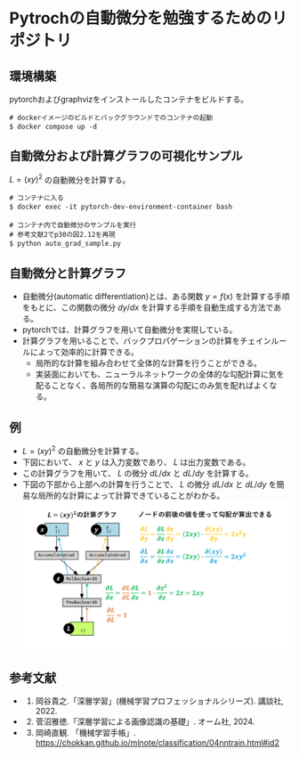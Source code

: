 # Pytrochの自動微分を勉強するためのリポジトリ

## 環境構築
pytorchおよびgraphvizをインストールしたコンテナをビルドする。
```
# dockerイメージのビルドとバックグラウンドでのコンテナの起動
$ docker compose up -d
```

## 自動微分および計算グラフの可視化サンプル
$L = (xy)^2$ の自動微分を計算する。
```
# コンテナに入る
$ docker exec -it pytorch-dev-environment-container bash

# コンテナ内で自動微分のサンプルを実行
# 参考文献2でp30の図2.12を再現
$ python auto_grad_sample.py
```


## 自動微分と計算グラフ
- 自動微分(automatic differentiation)とは、ある関数 $y=f(x)$ を計算する手順をもとに、この関数の微分 $dy/dx$ を計算する手順を自動生成する方法である。
- pytorchでは、計算グラフを用いて自動微分を実現している。
- 計算グラフを用いることで、バックプロパゲーションの計算をチェインルールによって効率的に計算できる。
    - 局所的な計算を組み合わせて全体的な計算を行うことができる。
    - 実装面においても、ニューラルネットワークの全体的な勾配計算に気を配ることなく、各局所的な簡易な演算の勾配にのみ気を配ればよくなる。

## 例
- $L = (xy)^2$ の自動微分を計算する。
- 下図において、 $x$ と $y$ は入力変数であり、 $L$ は出力変数である。
- この計算グラフを用いて、 $L$ の微分 $dL/dx$ と $dL/dy$ を計算する。
- 下図の下部から上部への計算を行うことで、 $L$ の微分 $dL/dx$ と $dL/dy$ を簡易な局所的な計算によって計算できていることがわかる。
![計算グラフ](pytorch_autograd.png)


## 参考文献
- 1. 岡谷貴之.「深層学習」(機械学習プロフェッショナルシリーズ). 講談社, 2022.
- 2. 菅沼雅徳.「深層学習による画像認識の基礎」. オーム社, 2024. 
- 3. 岡崎直観. 「機械学習手帳」. https://chokkan.github.io/mlnote/classification/04nntrain.html#id2